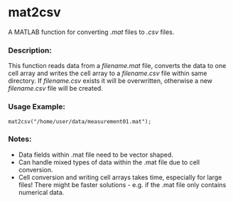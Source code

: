 # mat2csv
A MATLAB function for converting *.mat* files to *.csv* files. 


### Description:
This function reads data from a *filename.mat* file, converts the data to one cell array and writes the cell array to a *filename.csv* file within same directory.
If *filename.csv* exists it will be overwritten, otherwise a new *filename.csv* file will be created. 
### Usage Example:
    mat2csv("/home/user/data/measurement01.mat");
### Notes:
- Data fields within .mat file need to be vector shaped.
- Can handle mixed types of data within the .mat file due to cell conversion.
- Cell conversion and writing cell arrays takes time, especially for large files! There might be faster solutions - e.g. if the .mat file only contains numerical data.   
